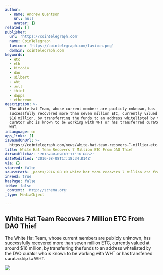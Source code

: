 ```yaml
---
author:
  - name: Andrew Quentson
    url: null
    avatar: {}
related: []
publisher:
  url: 'https://cointelegraph.com'
  name: CoinTelegraph
  favicon: 'https://cointelegraph.com/favicon.png'
  domain: cointelegraph.com
keywords:
  - etc
  - eth
  - bitcoin
  - dao
  - silbert
  - wht
  - sell
  - thief
  - dapps
  - ethereum
description: >-
  The White Hat Team, whose current members are publicly unknown, has
  successfully recovered more than seven million ETC, currently valued at around
  $16 million, by transferring the funds to an address whitelisted by the DAO
  curator who is known to be working with WHT or has transferred curatorship to
  WHT.
inLanguage: en
app_links: []
isBasedOnUrl: >-
  https://cointelegraph.com/news/white-hat-team-recovers-7-million-etc-from-dao-thief
title: White Hat Team Recovers 7 Million ETC From DAO Thief
datePublished: '2016-08-09T03:11:18.606Z'
dateModified: '2016-08-08T17:18:34.814Z'
via: {}
starred: false
sourcePath: _posts/2016-08-09-white-hat-team-recovers-7-million-etc-from-dao-thief.md
inFeed: true
hasPage: false
inNav: false
_context: 'http://schema.org'
_type: MediaObject

---
```

<article style=""><h1>White Hat Team Recovers 7 Million ETC From DAO Thief</h1><p>The White Hat Team, whose current members are publicly unknown, has successfully recovered more than seven million ETC, currently valued at around $16 million, by transferring the funds to an address whitelisted by the DAO curator who is known to be working with WHT or has transferred curatorship to WHT.</p><img src="https://cointelegraph.com/images/725_Ly9jb2ludGVsZWdyYXBoLmNvbS9zdG9yYWdlL3VwbG9hZHMvdmlldy9kYzFhNGZlY2RjMzBiOWZmZmZkMjMxMjg1NTRkN2UwYy5qcGc=.jpg" /></article>